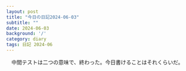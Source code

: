 ```yaml
---
layout: post
title: "今日の日記2024-06-03"
subtitle: ""
date: 2024-06-03
background: '/'
category: diary
tags: 日記 2024-06
---
```

<p>&emsp;中間テストは二つの意味で、終わった。今日書けることはそれくらいだ。</p>